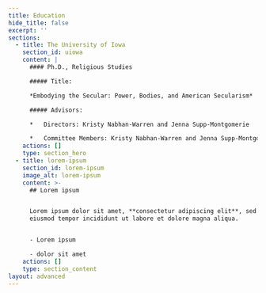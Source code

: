 ```yaml
---
title: Education
hide_title: false
excerpt: ''
sections:
  - title: The University of Iowa
    section_id: uiowa
    content: |
      #### Ph.D., Religious Studies

      ##### Title:

      *Embodying the Secular: Power, Bodies, and American Secularism*

      ##### Advisors:

      *   Directors: Kristy Nabhan-Warren and Jenna Supp-Montgomerie

      *   Committee Members: Kristy Nabhan-Warren and Jenna Supp-Montgomerie
    actions: []
    type: section_hero
  - title: lorem-ipsum
    section_id: lorem-ipsum
    image_alt: lorem-ipsum
    content: >-
      ## Lorem ipsum


      Lorem ipsum dolor sit amet, **consectetur adipiscing elit**, sed do
      eiusmod tempor incididunt ut labore et dolore magna aliqua.


      - Lorem ipsum

      - dolor sit amet
    actions: []
    type: section_content
layout: advanced
---
```

